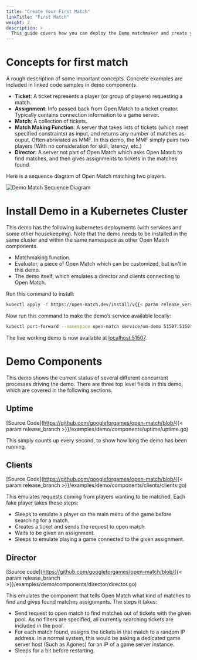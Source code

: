 ```yaml
---
title: "Create Your First Match"
linkTitle: "First Match"
weight: 2
description: >
  This guide covers how you can deploy the Demo matchmaker and create your first match.
---
```


# Concepts for first match

A rough description of some important concepts.  Concrete examples are
included in linked code samples in demo components.

- **Ticket**: A ticket represents a player (or group of players) requesting a
match.
- **Assignment**:  Info passed back from Open Match to a ticket creator.
Typically contains connection information to a game server.
- **Match**: A collection of tickets.
- **Match Making Function**: A server that takes lists of tickets (which meet
specified constraints) as input, and returns any number of matches as ouput.
Often abriviated as MMF.  In this demo, the MMF simply pairs two players (With
no consideration for skill, latency, etc.)
- **Director**: A server not part of Open Match which asks Open Match to find
matches, and then gives assignments to tickets in the matches found.

Here is a sequence diagram of Open Match matching two players.

![Demo Match Sequence Diagram](../../../images/demo-match-sequence.png)

# Install Demo in a Kubernetes Cluster

This demo has the following kubernetes deployments (with services and some other
housekeeping). Note that the demo needs to be installed in the same cluster and within the same namespace as other Open Match components.

- Matchmaking function.
- Evaluator, a piece of Open Match which can be customized, but isn't in this
demo.
- The demo itself, which emulates a director and clients connecting to
Open Match.

Run this command to install:
```bash
kubectl apply -f https://open-match.dev/install/v{{< param release_version >}}/yaml/02-open-match-demo.yaml --namespace open-match
```

Now run this command to make the demo’s service available locally:
```bash
kubectl port-forward --namespace open-match service/om-demo 51507:51507
```

The live working demo is now available at
[localhost:51507](http://localhost:51507).

# Demo Components

This demo shows the current status of several different concurrent processes
driving the demo. There are three top level fields in this demo, which are
covered in the following sections.

## Uptime
[Source Code](https://github.com/googleforgames/open-match/blob/{{< param release_branch >}}/examples/demo/components/uptime/uptime.go)

This simply counts up every second, to show how long the demo has been running.

## Clients
[Source Code](https://github.com/googleforgames/open-match/blob/{{< param release_branch >}}/examples/demo/components/clients/clients.go)

This emulates requests coming from players wanting to be matched. Each fake
player takes these steps:

- Sleeps to emulate a player on the main menu of the game before searching for a
match.
- Creates a ticket and sends the request to open match.
- Waits to be given an assignment.
- Sleeps to emulate playing a game connected to the given assignment.

## Director
[Source code](https://github.com/googleforgames/open-match/blob/{{< param release_branch >}}/examples/demo/components/director/director.go)

This emulates the component that tells Open Match what kind of matches to find
and gives found matches assignments. The steps it takes:

- Send request to open match to find matches out of tickets with the given pool.
As no filters are specified, all currently searching tickets are included in the
pool.
- For each match found, assigns the tickets in that match to a random IP
address.  In a normal system, this would be asking a dedicated game server host
(Such as Agones) for an IP of a game server instance.
- Sleeps for a bit before restarting.
